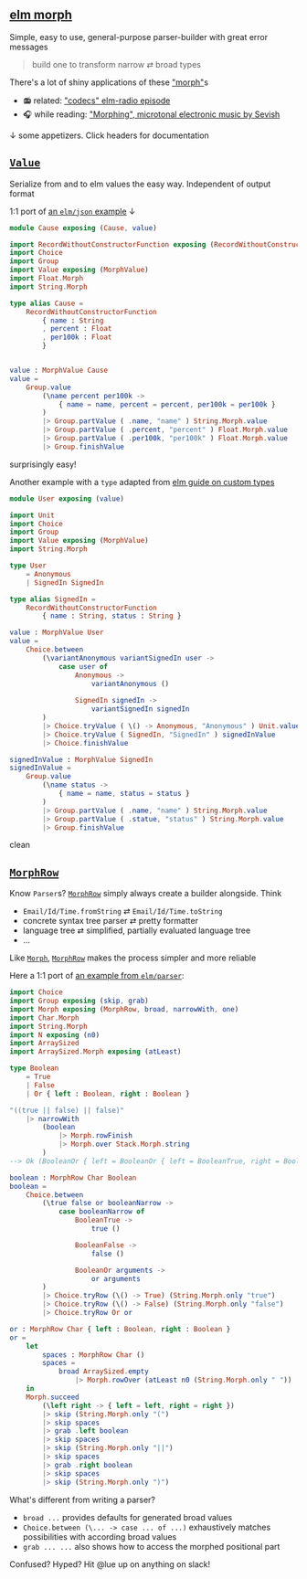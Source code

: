 ## [elm morph](https://dark.elm.dmy.fr/packages/lue-bird/elm-morph/latest/)

Simple, easy to use, general-purpose parser-builder with great error messages

> build one to transform narrow ⇄ broad types

There's a lot of shiny applications of these ["morph"](Morph)s

  - 📻 related: ["codecs" elm-radio episode](https://elm-radio.com/episode/codecs/)
  - 🎧 while reading: ["Morphing", microtonal electronic music by Sevish](https://youtu.be/J-JZhCWsk3M?t=1702)

↓ some appetizers. Click headers for documentation

## [`Value`](Value)

Serialize from and to elm values the easy way.
Independent of output format

1:1 port of [an `elm/json` example](https://dark.elm.dmy.fr/packages/elm/json/latest/) ↓

```elm
module Cause exposing (Cause, value)

import RecordWithoutConstructorFunction exposing (RecordWithoutConstructorFunction)
import Choice
import Group
import Value exposing (MorphValue)
import Float.Morph
import String.Morph

type alias Cause =
    RecordWithoutConstructorFunction
        { name : String
        , percent : Float
        , per100k : Float
        }


value : MorphValue Cause
value =
    Group.value
        (\name percent per100k ->
            { name = name, percent = percent, per100k = per100k }
        )
        |> Group.partValue ( .name, "name" ) String.Morph.value
        |> Group.partValue ( .percent, "percent" ) Float.Morph.value
        |> Group.partValue ( .per100k, "per100k" ) Float.Morph.value
        |> Group.finishValue
```
surprisingly easy!

Another example with a `type` adapted from [elm guide on custom types](https://guide.elm-lang.org/types/custom_types.html)
```elm
module User exposing (value)

import Unit
import Choice
import Group
import Value exposing (MorphValue)
import String.Morph

type User
    = Anonymous
    | SignedIn SignedIn

type alias SignedIn =
    RecordWithoutConstructorFunction
        { name : String, status : String }

value : MorphValue User
value =
    Choice.between
        (\variantAnonymous variantSignedIn user ->
            case user of
                Anonymous ->
                    variantAnonymous ()
                
                SignedIn signedIn ->
                    variantSignedIn signedIn
        )
        |> Choice.tryValue ( \() -> Anonymous, "Anonymous" ) Unit.value
        |> Choice.tryValue ( SignedIn, "SignedIn" ) signedInValue
        |> Choice.finishValue

signedInValue : MorphValue SignedIn
signedInValue =
    Group.value
        (\name status ->
            { name = name, status = status }
        )
        |> Group.partValue ( .name, "name" ) String.Morph.value
        |> Group.partValue ( .statue, "status" ) String.Morph.value
        |> Group.finishValue
```
clean

## [`MorphRow`](Morph#MorphRow)

Know `Parser`s? [`MorphRow`](Morph#MorphRow) simply always create a builder alongside. Think

  - `Email/Id/Time.fromString` ⇄ `Email/Id/Time.toString`
  - concrete syntax tree parser ⇄ pretty formatter
  - language tree ⇄ simplified, partially evaluated language tree
  - ...

Like [`Morph`](Morph#Morph), [`MorphRow`](Morph#MorphRow) makes the process simpler and more reliable

Here a 1:1 port of [an example from `elm/parser`](https://dark.elm.dmy.fr/packages/elm/parser/latest/Parser#lazy):
```elm
import Choice
import Group exposing (skip, grab)
import Morph exposing (MorphRow, broad, narrowWith, one)
import Char.Morph
import String.Morph
import N exposing (n0)
import ArraySized
import ArraySized.Morph exposing (atLeast)

type Boolean
    = True
    | False
    | Or { left : Boolean, right : Boolean }

"((true || false) || false)"
    |> narrowWith
        (boolean
            |> Morph.rowFinish
            |> Morph.over Stack.Morph.string
        )
--> Ok (BooleanOr { left = BooleanOr { left = BooleanTrue, right = BooleanFalse }, right = BooleanFalse })

boolean : MorphRow Char Boolean
boolean =
    Choice.between
        (\true false or booleanNarrow ->
            case booleanNarrow of
                BooleanTrue ->
                    true ()

                BooleanFalse ->
                    false ()

                BooleanOr arguments ->
                    or arguments
        )
        |> Choice.tryRow (\() -> True) (String.Morph.only "true")
        |> Choice.tryRow (\() -> False) (String.Morph.only "false")
        |> Choice.tryRow Or or

or : MorphRow Char { left : Boolean, right : Boolean }
or =
    let 
        spaces : MorphRow Char ()
        spaces =
            broad ArraySized.empty
                |> Morph.rowOver (atLeast n0 (String.Morph.only " "))
    in
    Morph.succeed
        (\left right -> { left = left, right = right })
        |> skip (String.Morph.only "(")
        |> skip spaces
        |> grab .left boolean
        |> skip spaces
        |> skip (String.Morph.only "||")
        |> skip spaces
        |> grab .right boolean
        |> skip spaces
        |> skip (String.Morph.only ")")
```
What's different from writing a parser?

  - `broad ...` provides defaults for generated broad values
  - `Choice.between (\... -> case ... of ...)` exhaustively matches possibilities with according broad values
  - `grab ... ...` also shows how to access the morphed positional part

Confused? Hyped? Hit @lue up on anything on slack!

